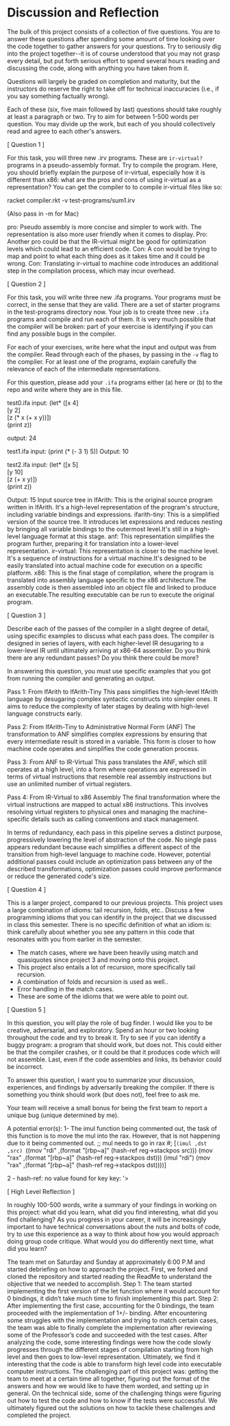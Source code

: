 # Discussion and Reflection


The bulk of this project consists of a collection of five
questions. You are to answer these questions after spending some
amount of time looking over the code together to gather answers for
your questions. Try to seriously dig into the project together--it is
of course understood that you may not grasp every detail, but put
forth serious effort to spend several hours reading and discussing the
code, along with anything you have taken from it.

Questions will largely be graded on completion and maturity, but the
instructors do reserve the right to take off for technical
inaccuracies (i.e., if you say something factually wrong).

Each of these (six, five main followed by last) questions should take
roughly at least a paragraph or two. Try to aim for between 1-500
words per question. You may divide up the work, but each of you should
collectively read and agree to each other's answers.

[ Question 1 ] 

For this task, you will three new .irv programs. These are
`ir-virtual?` programs in a pseudo-assembly format. Try to compile the
program. Here, you should briefly explain the purpose of ir-virtual,
especially how it is different than x86: what are the pros and cons of
using ir-virtual as a representation? You can get the compiler to to
compile ir-virtual files like so: 

racket compiler.rkt -v test-programs/sum1.irv 

(Also pass in -m for Mac)

pro: Pseudo assembly is more concise and simpler to work with. The representation is also more user friendly when it comes to display.
Pro: Another pro could be that the IR-virtual might be good for optimization levels which could lead to an efficient code.
Con: A con would be trying to map and point to what each thing does as it takes time and it could be wrong. 
Con: Translating ir-virtual to machine code introduces an additional step in the compilation process, which may incur overhead.

[ Question 2 ] 

For this task, you will write three new .ifa programs. Your programs
must be correct, in the sense that they are valid. There are a set of
starter programs in the test-programs directory now. Your job is to
create three new `.ifa` programs and compile and run each of them. It
is very much possible that the compiler will be broken: part of your
exercise is identifying if you can find any possible bugs in the
compiler.

For each of your exercises, write here what the input and output was
from the compiler. Read through each of the phases, by passing in the
`-v` flag to the compiler. For at least one of the programs, explain
carefully the relevance of each of the intermediate representations.

For this question, please add your `.ifa` programs either (a) here or
(b) to the repo and write where they are in this file.

test0.ifa
input: 
(let* ([x 4]      
    [y 2]       
    [z (* x (+ x y))])  
(print z))

output: 24

test1.ifa
input: (print (* (- 3 1) 5))
Output: 10

test2.ifa
input: 
(let* ([x 5]       
    [y 10]       
    [z (+ x y)])  
    (print z))

Output: 15
Input source tree in IfArith:
This is the original source program written in IfArith. It's a high-level representation of the program's structure, including variable bindings and expressions.
ifarith-tiny:
This is a simplified version of the source tree. It introduces let expressions and reduces nesting by bringing all variable bindings to the outermost level.It's still in a high-level language format at this stage.
anf:
This representation simplifies the program further, preparing it for translation into a lower-level representation.
ir-virtual:
This representation is closer to the machine level. It's a sequence of instructions for a virtual machine.It's designed to be easily translated into actual machine code for execution on a specific platform.
x86:
This is the final stage of compilation, where the program is translated into assembly language specific to the x86 architecture.The assembly code is then assembled into an object file and linked to produce an executable.The resulting executable can be run to execute the original program.

[ Question 3 ] 

Describe each of the passes of the compiler in a slight degree of
detail, using specific examples to discuss what each pass does. The
compiler is designed in series of layers, with each higher-level IR
desugaring to a lower-level IR until ultimately arriving at x86-64
assembler. Do you think there are any redundant passes? Do you think
there could be more?

In answering this question, you must use specific examples that you
got from running the compiler and generating an output.

Pass 1: From IfArith to IfArith-Tiny
This pass simplifies the high-level IfArith language by desugaring complex syntactic constructs into simpler ones. It aims to reduce the complexity of later stages by dealing with high-level language constructs early.

Pass 2: From IfArith-Tiny to Administrative Normal Form (ANF)
The transformation to ANF simplifies complex expressions by ensuring that every intermediate result is stored in a variable. This form is closer to how machine code operates and simplifies the code generation process.

Pass 3: From ANF to IR-Virtual
This pass translates the ANF, which still operates at a high level, into a form where operations are expressed in terms of virtual instructions that resemble real assembly instructions but use an unlimited number of virtual registers.

Pass 4: From IR-Virtual to x86 Assembly
The final transformation where the virtual instructions are mapped to actual x86 instructions. This involves resolving virtual registers to physical ones and managing the machine-specific details such as calling conventions and stack management.

In terms of redundancy, each pass in this pipeline serves a distinct purpose, progressively lowering the level of abstraction of the code. No single pass appears redundant because each simplifies a different aspect of the transition from high-level language to machine code. However, potential additional passes could include an optimization pass between any of the described transformations, optimization passes could improve performance or reduce the generated code's size.


[ Question 4 ] 

This is a larger project, compared to our previous projects. This
project uses a large combination of idioms: tail recursion, folds,
etc.. Discuss a few programming idioms that you can identify in the
project that we discussed in class this semester. There is no specific
definition of what an idiom is: think carefully about whether you see
any pattern in this code that resonates with you from earlier in the
semester.

- The match cases, where we have been heavily using match and quasiquotes since project 3 and moving onto this project.
- This project also entails a lot of recursion, more specifically tail recursion.
- A combination of folds and recursion is used as well..
- Error handling in the match cases. 
- These are some of the idioms that we were able to point out.


[ Question 5 ] 

In this question, you will play the role of bug finder. I would like
you to be creative, adversarial, and exploratory. Spend an hour or two
looking throughout the code and try to break it. Try to see if you can
identify a buggy program: a program that should work, but does
not. This could either be that the compiler crashes, or it could be
that it produces code which will not assemble. Last, even if the code
assembles and links, its behavior could be incorrect.

To answer this question, I want you to summarize your discussion,
experiences, and findings by adversarily breaking the compiler. If
there is something you think should work (but does not), feel free to
ask me.

Your team will receive a small bonus for being the first team to
report a unique bug (unique determined by me).

A potential error(s):
1- The imul function being commented out, the task of this function is to move the mul into the rax. However, that is not happening due to it being commented out. 
;; mul needs to go in rax
      #;
      [`(imul ,dst ,src)
       `((mov "rdi" ,(format "[rbp~a]" (hash-ref reg->stackpos src)))
         (mov "rax" ,(format "[rbp~a]" (hash-ref reg->stackpos dst)))
         (imul "rdi")
         (mov "rax" ,(format "[rbp~a]" (hash-ref reg->stackpos dst))))]

2 - hash-ref: no value found for key
  key: '>

[ High Level Reflection ] 

In roughly 100-500 words, write a summary of your findings in working
on this project: what did you learn, what did you find interesting,
what did you find challenging? As you progress in your career, it will
be increasingly important to have technical conversations about the
nuts and bolts of code, try to use this experience as a way to think
about how you would approach doing group code critique. What would you
do differently next time, what did you learn?

The team met on Saturday and Sunday at approximately 6:00 P.M and started debriefing on how to approach the project. First, we forked and cloned the repository and started reading the ReadMe to understand the objective that we needed to accomplish.
Step 1: The team started implementing the first version of the let function where it would account for 0 bindings, it didn’t take much time to finish implementing this part.
Step 2: After implementing the first case, accounting for the 0 bindings, the team proceeded with the implementation of 1+/- binding.  After encountering some struggles with the implementation and trying to match certain cases, the team was able to finally complete the implementation after reviewing some of the Professor’s code and succeeded with the test cases. 
After analyzing  the code, some interesting findings were how the code slowly progresses through the different stages of compilation starting from high level and then goes to low-level representation. Ultimately, we find it interesting that the code is able to transform high level code into executable computer instructions.
The challenging part of this project was: getting the team to meet at a certain time all together, figuring out the format of the answers and how we would like to have them worded, and setting up in general. On the technical side, some of the challenging things were figuring out how to test the code and how to know if the tests were successful. We ultimately figured out the solutions on how to tackle these challenges and completed the project.